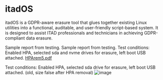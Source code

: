 # itadOS
itadOS is a GDPR-aware erasure tool that glues together existing Linux utilities into a functional, auditable, and user-friendly script-based system. It is designed to assist ITAD professionals and technicians in achieving GDPR-compliant data erasure.

Sample report from testing.
Sample report from testing. Test conditions: Enabled HPA, selected sda and nvme drives for erasure, left boot USB attached.
[HPArem5.pdf](https://github.com/user-attachments/files/20301489/HPArem5.pdf)


Test conditions: Enabled HPA, selected sda drive for erasure, left boot USB attached. (old, size false after HPA removal)
![image](https://github.com/user-attachments/assets/4258b683-bdc2-4c32-9baa-61f9fc57a80e)
